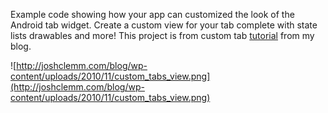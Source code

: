 Example code showing how your app can customized the look of the Android tab widget.  Create a custom view for your tab complete with state lists drawables and more!  This project is from custom tab [tutorial](http://joshclemm.com/blog/?p=136) from my blog.

![http://joshclemm.com/blog/wp-content/uploads/2010/11/custom_tabs_view.png](http://joshclemm.com/blog/wp-content/uploads/2010/11/custom_tabs_view.png)